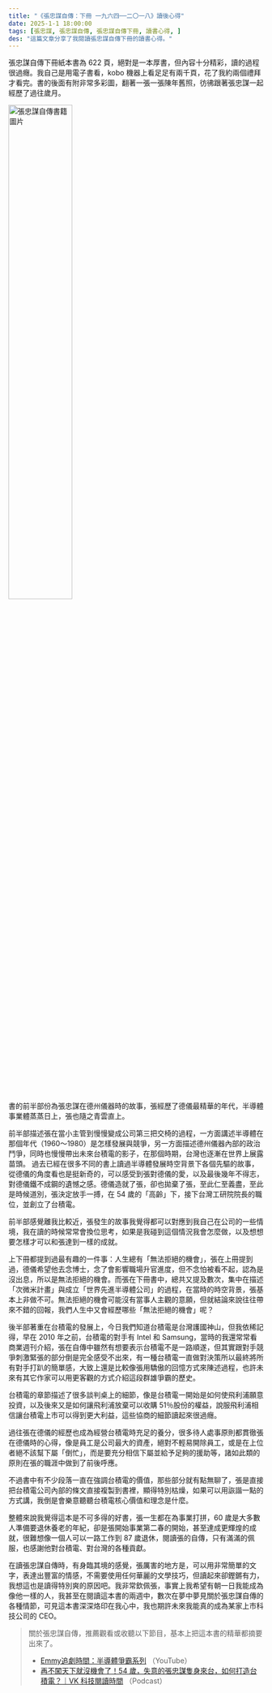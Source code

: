 ```yaml
---
title: "《張忠謀自傳：下冊 一九六四──二〇一八》讀後心得"
date: 2025-1-1 18:00:00
tags: [張忠謀, 張忠謀自傳, 張忠謀自傳下冊, 讀書心得, ]
des: "這篇文章分享了我閱讀張忠謀自傳下冊的讀書心得。"
---
```


張忠謀自傳下冊紙本書為 622 頁，絕對是一本厚書，但內容十分精彩，讀的過程很過癮。我自己是用電子書看，kobo 機器上看足足有兩千頁，花了我約兩個禮拜才看完。書的後面有附非常多彩圖，翻著一張一張陳年舊照，彷彿跟著張忠謀一起經歷了過往歲月。

<img src="https://github.com/user-attachments/assets/3fbbea6c-e09f-4f57-9948-791ee5cdf520" alt="張忠謀自傳書籍圖片" width=50%>


書的前半部份為張忠謀在德州儀器時的故事，張經歷了德儀最精華的年代，半導體事業體蒸蒸日上，張也隨之青雲直上。

前半部描述張在當小主管到慢慢變成公司第三把交椅的過程，一方面講述半導體在那個年代（1960～1980）是怎樣發展與競爭，另一方面描述德州儀器內部的政治鬥爭，同時也慢慢帶出未來台積電的影子，在那個時期，台灣也逐漸在世界上展露苗頭。
過去已經在很多不同的書上讀過半導體發展時空背景下各個先驅的故事，從德儀的角度看也是挺新奇的，可以感受到張對德儀的愛，以及最後幾年不得志，對德儀鐵不成鋼的遺憾之感。德儀造就了張，卻也拋棄了張，至此仁至義盡，至此是時候道別，張決定放手一搏，在 54 歲的「高齡」下，接下台灣工研院院長的職位，並創立了台積電。

前半部感覺離我比較近，張發生的故事我覺得都可以對應到我自己在公司的一些情境，我在讀的時候常常會換位思考，如果是我碰到這個情況我會怎麼做，以及想想要怎樣才可以和張達到一樣的成就。

上下冊都提到過最有趣的一件事：人生總有「無法拒絕的機會」，張在上冊提到過，德儀希望他去念博士，念了會影響職場升官進度，但不念怕被看不起，認為是沒出息，所以是無法拒絕的機會。而張在下冊書中，總共又提及數次，集中在描述「次微米計畫」與成立「世界先進半導體公司」的過程，在當時的時空背景，張基本上非做不可。無法拒絕的機會可能沒有當事人主觀的意願，但就結論來說往往帶來不錯的回報，我們人生中又會經歷哪些「無法拒絕的機會」呢？

後半部著重在台積電的發展上，今日我們知道台積電是台灣護國神山，但我依稀記得，早在 2010 年之前，台積電的對手有 Intel 和 Samsung，當時的我還常常看商業週刊介紹，張在自傳中雖然有想要表示台積電不是一路順遂，但其實跟對手競爭刺激緊張的部分倒是完全感受不出來，有一種台積電一直做對決策所以最終將所有對手打趴的簡單感，大致上還是比較像張用驕傲的回憶方式來陳述過程，也許未來有其它作家可以用更客觀的方式介紹這段群雄爭霸的歷史。

台積電的章節描述了很多談判桌上的細節，像是台積電一開始是如何使飛利浦願意投資，以及後來又是如何讓飛利浦放棄可以收購 51％股份的權益，說服飛利浦相信讓台積電上市可以得到更大利益，這些協商的細節讀起來很過癮。

過往張在德儀的經歷也成為經營台積電時充足的養分，很多待人處事原則都貫徹張在德儀時的心得，像是員工是公司最大的資產，絕對不輕易開除員工，或是在上位者絕不該幫下屬「倒忙」，而是要充分相信下屬並給予足夠的援助等，諸如此類的原則在張的職涯中做到了前後呼應。

不過書中有不少段落一直在強調台積電的價值，那些部分就有點無聊了，張是直接把台積電公司內部的條文直接複製到書裡，顯得特別枯燥，如果可以用詼諧一點的方式講，我倒是會樂意聽聽台積電核心價值和理念是什麼。

整體來說我覺得這本是不可多得的好書，張一生都在為事業打拼，60 歲是大多數人準備要退休養老的年紀，卻是張開始事業第二春的開始，甚至達成更輝煌的成就，很難想像一個人可以一路工作到 87 歲退休，閱讀張的自傳，只有滿滿的佩服，也感謝他對台積電、對台灣的各種貢獻。

在讀張忠謀自傳時，有身臨其境的感覺，張厲害的地方是，可以用非常簡單的文字，表達出豐富的情感，不需要使用任何華麗的文學技巧，但讀起來卻鏗鏘有力，我想這也是讀得特別爽的原因吧。我非常欽佩張，事實上我希望有朝一日我能成為像他一樣的人，我甚至在閱讀這本書的兩週中，數次在夢中夢見關於張忠謀自傳的各種情節，可見這本書深深烙印在我心中，我也期許未來我能真的成為某家上市科技公司的 CEO。

> 關於張忠謀自傳，推薦觀看或收聽以下節目，基本上把這本書的精華都摘要出來了。
> - [Emmy追劇時間：半導體爭霸系列](https://www.youtube.com/watch?v=WDfk3PM0T4U&list=PLWmFN6d772Rxw_toPKAzt18q6aSL1jl6V) （YouTube）
> - [再不闖天下就沒機會了！54 歲，失意的張忠謀隻身來台，如何打造台積電？｜VK 科技閱讀時間](https://open.firstory.me/story/cm6qllo7g008101yd7av4b01n) （Podcast）

